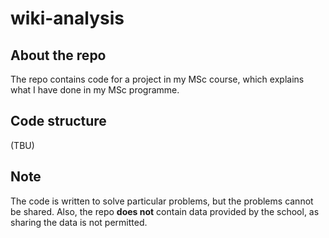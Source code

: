 # wiki-analysis

## About the repo

The repo contains code for a project in my MSc course, which explains what I have done in my MSc programme.

## Code structure

(TBU)

## Note

The code is written to solve particular problems, but the problems cannot be shared. Also, the repo **does not** contain data provided by the school, as sharing the data is not permitted.

